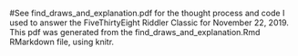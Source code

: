#See find_draws_and_explanation.pdf for the thought process and code I used to answer the FiveThirtyEight Riddler Classic for November 22, 2019. This pdf was generated from the find_draws_and_explanation.Rmd RMarkdown file, using knitr.
